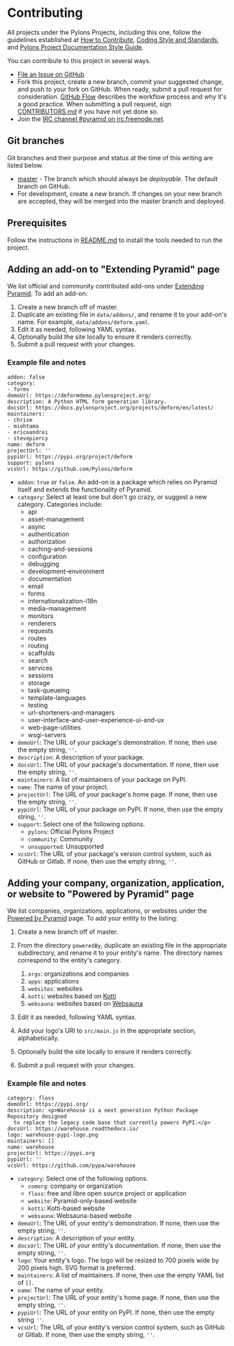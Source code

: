 # Contributing

All projects under the Pylons Projects, including this one, follow the guidelines established at [How to Contribute](https://pylonsproject.org/community-how-to-contribute.html), [Coding Style and Standards](https://pylonsproject.org/community-coding-style-standards.html), and [Pylons Project Documentation Style Guide](https://docs.pylonsproject.org/projects/docs-style-guide/).

You can contribute to this project in several ways.

*   [File an Issue on GitHub](https://github.com/Pylons/trypyramid.com/issues)
*   Fork this project, create a new branch, commit your suggested change, and push to your fork on GitHub.
    When ready, submit a pull request for consideration.
    [GitHub Flow](https://guides.github.com/introduction/flow/index.html) describes the workflow process and why it's a good practice.
    When submitting a pull request, sign [CONTRIBUTORS.md](https://github.com/Pylons/trypyramid.com/blob/master/CONTRIBUTORS.md) if you have not yet done so.
*   Join the [IRC channel #pyramid on irc.freenode.net](https://webchat.freenode.net/?channels=pyramid).

## Git branches

Git branches and their purpose and status at the time of this writing are listed below.

*   [master](https://github.com/Pylons/trypyramid.com/) - The branch which should always be *deployable*. The default branch on GitHub.
*   For development, create a new branch. If changes on your new branch are accepted, they will be merged into the master branch and deployed.

## Prerequisites

Follow the instructions in [README.md](https://github.com/Pylons/trypyramid.com) to install the tools needed to run the project.

## Adding an add-on to "Extending Pyramid" page

We list official and community contributed add-ons under [Extending Pyramid](https://trypyramid.com/extending-pyramid.html).
To add an add-on:

1.  Create a new branch off of master.
2.  Duplicate an existing file in `data/addons/`, and rename it to your add-on's name.  For example, `data/addons/deform.yaml`.
3.  Edit it as needed, following YAML syntax.
4.  Optionally build the site locally to ensure it renders correctly.
5.  Submit a pull request with your changes.

### Example file and notes

```
addon: false
category:
- forms
demoUrl: https://deformdemo.pylonsproject.org/
description: A Python HTML form generation library.
docsUrl: https://docs.pylonsproject.org/projects/deform/en/latest/
maintainers:
- chrism
- miohtama
- ericoandrei
- stevepiercy
name: deform
projectUrl: ''
pypiUrl: https://pypi.org/project/deform
support: pylons
vcsUrl: https://github.com/Pylons/deform
```

-   `addon`: `true` or `false`.
    An add-on is a package which relies on Pyramid itself and extends the functionality of Pyramid.
-   `category`: Select at least one but don't go crazy, or suggest a new category.
    Categories include:
    - api
    - asset-management
    - async
    - authentication
    - authorization
    - caching-and-sessions
    - configuration
    - debugging
    - development-environment
    - documentation
    - email
    - forms
    - internationalization-i18n
    - media-management
    - monitors
    - renderers
    - requests
    - routes
    - routing
    - scaffolds
    - search
    - services
    - sessions
    - storage
    - task-queueing
    - template-languages
    - testing
    - url-shorteners-and-managers
    - user-interface-and-user-experience-ui-and-ux
    - web-page-utilities
    - wsgi-servers
-   `demoUrl`: The URL of your package's demonstration.
    If none, then use the empty string, `''`.
-   `description`: A description of your package.
-   `docsUrl`: The URL of your package's documentation.
    If none, then use the empty string, `''`.
-   `maintainers`: A list of maintainers of your package on PyPI.
-   `name`: The name of your project.
-   `projectUrl`: The URL of your package's home page.
    If none, then use the empty string, `''`.
-   `pypiUrl`: The URL of your package on PyPI.
    If none, then use the empty string, `''`.
-   `support`: Select one of the following options.
    -   `pylons`: Official Pylons Project
    -   `community`: Community
    -   `unsupported`: Unsupported
-   `vcsUrl`: The URL of your package's version control system, such as GitHub or Gitlab.
    If none, then use the empty string, `''`.

## Adding your company, organization, application, or website to "Powered by Pyramid" page

We list companies, organizations, applications, or websites under the [Powered by Pyramid](https://trypyramid.com/community-powered-by-pyramid.html) page. To add your entity to the listing:

1.  Create a new branch off of master.
2.  From the directory `poweredBy`, duplicate an existing file in the appropriate subdirectory, and rename it to your entity's name.
    The directory names correspond to the entity's category.
    1.  `orgs`: organizations and companies
    2.  `apps`: applications
    3.  `websites`: websites
    4.  `kotti`: websites based on [Kotti](https://kotti.readthedocs.io/en/latest/)
    5.  `websauna`: websites based on [Websauna](https://websauna.org/)

3.  Edit it as needed, following YAML syntax.
4.  Add your logo's URI to `src/main.js` in the appropriate section, alphabetically.
5.  Optionally build the site locally to ensure it renders correctly.
6.  Submit a pull request with your changes.

### Example file and notes

```
category: floss
demoUrl: https://pypi.org/
description: <p>Warehouse is a next generation Python Package Repository designed
  to replace the legacy code base that currently powers PyPI.</p>
docsUrl: https://warehouse.readthedocs.io/
logo: warehouse-pypi-logo.png
maintainers: []
name: warehouse
projectUrl: https://pypi.org
pypiUrl: ''
vcsUrl: https://github.com/pypa/warehouse
```

- `category`: Select one of the following options.
    -   `comorg`: company or organization
    -   `floss`: free and libre open source project or application
    -   `website`: Pyramid-only-based website
    -   `kotti`: Kotti-based website
    -   `websauna`: Websauna-based website
-   `demoUrl`: The URL of your entity's demonstration.
    If none, then use the empty string, `''`.
-   `description`: A description of your entity.
-   `docsUrl`: The URL of your entity's documentation.
    If none, then use the empty string, `''`.
-   `logo`: Your entity's logo.
    The logo will be resized to 700 pixels wide by 200 pixels high.
    SVG format is preferred.
-   `maintainers`: A list of maintainers.
    If none, then use the empty YAML list of `[]`.
-   `name`: The name of your entity.
-   `projectUrl`: The URL of your entity's home page.
    If none, then use the empty string, `''`.
-   `pypiUrl`: The URL of your entity on PyPI.
    If none, then use the empty string `''`.
-   `vcsUrl`: The URL of your entity's version control system, such as GitHub or Gitlab.
    If none, then use the empty string, `''`.
